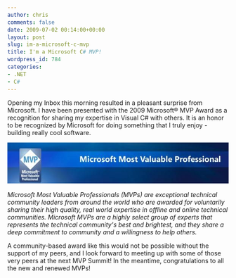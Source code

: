```yaml
---
author: chris
comments: false
date: 2009-07-02 00:14:00+00:00
layout: post
slug: im-a-microsoft-c-mvp
title: I'm a Microsoft C# MVP!
wordpress_id: 784
categories:
- .NET
- C#
---
```


Opening my Inbox this morning resulted in a pleasant surprise from Microsoft. I have been presented with the 2009 Microsoft® MVP Award as a recognition for sharing my expertise in Visual C# with others. It is an honor to be recognized by Microsoft for doing something that I truly enjoy - building really cool software.





![MVPbanner.png](/images/uploads/2009/07/mvpbanner.png)





_Microsoft Most Valuable Professionals (MVPs) are exceptional technical community leaders from around the world who are awarded for voluntarily sharing their high quality, real world expertise in offline and online technical communities. Microsoft MVPs are a highly select group of experts that represents the technical community's best and brightest, and they share a deep commitment to community and a willingness to help others._







A community-based award like this would not be possible without the support of my peers, and I look forward to meeting up with some of those very peers at the next MVP Summit! In the meantime, congratulations to all the new and renewed MVPs!




